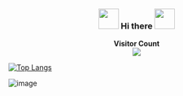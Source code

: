 <div align="center">
<h3><img src="https://media.giphy.com/media/WUlplcMpOCEmTGBtBW/giphy.gif" width="40"> Hi there <img src="https://media.giphy.com/media/WUlplcMpOCEmTGBtBW/giphy.gif" width="40"></h3>
</div>

<p align="center"> 
  <b>Visitor Count</b><br>
  <img src="https://profile-counter.glitch.me/tugbaca/count.svg" /> 
</p>

[![Top Langs](https://github-readme-stats.vercel.app/api/top-langs/?username=tugbaca&layout=compact&langs_count=8)](https://github.com/tugbaca/github-readme-stats)

![image](https://github.com/saadeghi/saadeghi/blob/master/dino.gif)




